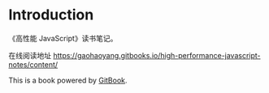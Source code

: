 # Introduction

《高性能 JavaScript》读书笔记。

在线阅读地址 https://gaohaoyang.gitbooks.io/high-performance-javascript-notes/content/

This is a book powered by [GitBook](https://github.com/GitbookIO/gitbook).
